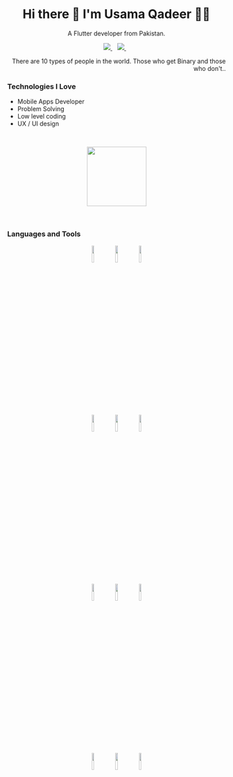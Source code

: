 
<h1 align='center'>
  Hi there 👋 I'm Usama Qadeer 👨‍💻
</h1>

<p align='center'>
  A Flutter developer from Pakistan.
</p>
<p align='center'>
   <a href="https://www.linkedin.com/in/imshani/">
    <img src="https://img.shields.io/badge/linkedin-%230077B5.svg?&style=for-the-badge&logo=linkedin&logoColor=white" />
  </a>&nbsp;&nbsp;
  <a href="https://instagram.com/usamaqade3r">
    <img src="https://img.shields.io/badge/instagram-%23E4405F.svg?&style=for-the-badge&logo=instagram&logoColor=white" />        
  </a>&nbsp;&nbsp;
  
</p>
  
  
<div style="text-align: right">There are 10 types of people in the world. Those who get Binary and those who don't.. </div>


### Technologies I Love
* Mobile Apps Developer 
* Problem Solving
* Low level coding
* UX / UI design

 <br/>
    <p align="center">
        <img height="137px" src="https://github-readme-streak-stats.herokuapp.com/?user=usama-qadeer&hide_border=true&theme=dark" />
    </p>
   


  <br/>


 ### Languages and Tools

<!-- Your github readme stats
You can use this api: https://github.com/anuraghazra/github-readme-stats
-->
 <p align="center">
 

  <!-- Your languages and tools. Be careful with the alignment. 
  You can use this sites to get logos: https://www.vectorlogo.zone or https://simpleicons.org/
  -->
   <p align="center">
  <code><img width="10%" src="https://www.vectorlogo.zone/logos/dartlang/dartlang-ar21.svg"></code>
  <code><img width="10%" src="https://www.vectorlogo.zone/logos/flutterio/flutterio-ar21.svg"></code>
     <code><img width="10%" src="https://www.vectorlogo.zone/logos/json/json-ar21.svg"></code>
  <br />
  <code><img width="10%" src="https://www.vectorlogo.zone/logos/firebase/firebase-ar21.svg"></code>
     <code><img width="10%" src="https://www.vectorlogo.zone/logos/getpostman/getpostman-ar21.svg"></code>
  <code><img width="10%" src="https://www.vectorlogo.zone/logos/git-scm/git-scm-ar21.svg"></code>
     
<br>
  <code><img width="10%" src="https://www.vectorlogo.zone/logos/w3_html5/w3_html5-ar21.svg"></code>
  <code><img width="10%" src="https://www.vectorlogo.zone/logos/w3_css/w3_css-ar21.svg"></code>
  <code><img width="10%" src="https://www.vectorlogo.zone/logos/wordpress/wordpress-ar21.svg"></code>
 </br>
  <code><img width="10%" src="https://www.vectorlogo.zone/logos/laravel/laravel-ar21.svg"></code>
  <code><img width="10%" src="https://www.vectorlogo.zone/logos/mongodb/mongodb-ar21.svg"></code>
     <code><img width="10%" src="https://www.vectorlogo.zone/logos/mariadb/mariadb-icon.svg"></code>
  <br />
  
 

  
  </p>
</p>
